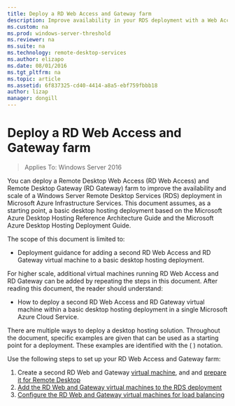 ```yaml
---
title: Deploy a RD Web Access and Gateway farm
description: Improve availability in your RDS deployment with a Web Access and Gateway farm.
ms.custom: na
ms.prod: windows-server-threshold
ms.reviewer: na
ms.suite: na
ms.technology: remote-desktop-services
ms.author: elizapo
ms.date: 08/01/2016
ms.tgt_pltfrm: na
ms.topic: article
ms.assetid: 6f837325-cd40-4414-a8a5-ebf759fbbb18
author: lizap
manager: dongill
---
```

# Deploy a RD Web Access and Gateway farm

>Applies To: Windows Server 2016

You can deploy a Remote Desktop Web Access (RD Web Access) and Remote Desktop Gateway (RD Gateway) farm to improve the availability and scale of a Windows Server Remote Desktop Services (RDS) deployment in Microsoft Azure Infrastructure Services. This document assumes, as a starting point, a basic desktop hosting deployment based on the Microsoft Azure Desktop Hosting Reference Architecture Guide and the Microsoft Azure Desktop Hosting Deployment Guide.  
  
The scope of this document is limited to:  
- Deployment guidance for adding a second RD Web Access and RD Gateway virtual machine to a basic desktop hosting deployment.  
  
For higher scale, additional virtual machines running RD Web Access and RD Gateway can be added by repeating the steps in this document. After reading this document, the reader should understand:  
  
- How to deploy a second RD Web Access and RD Gateway virtual machine within a basic desktop hosting deployment in a single Microsoft Azure Cloud Service.  
  
  
There are multiple ways to deploy a desktop hosting solution. Throughout the document, specific examples are given that can be used as a starting point for a deployment. These examples are identified with the ( ) notation.

Use the following steps to set up your RD Web Access and Gateway farm:

1. Create a second RD Web and Gateway [virtual machine](https://azure.microsoft.com/documentation/articles/virtual-machines-windows-hero-tutorial/), and and [prepare it for Remote Desktop](Prepare-the-RD-Web-and-Gateway-VM-for-Remote-Desktop.md)
2. [Add the RD Web and Gateway virtual machines to the RDS deployment](add-rd-web-and-gateway-server-to-the-rds-deployment.md)
3. [Configure the RD Web and Gateway virtual machines for load balancing](configure-the-current-rd-web-and-gateway-virtual-machine-for-load-balancing.md)

